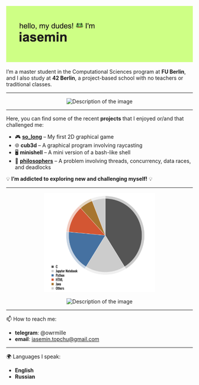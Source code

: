 ![](https://github.com/owrmille/owrmille/blob/main/header.png)

I’m a master student in the Computational Sciences program at **FU Berlin**, and I also study at **42 Berlin**, a project-based school with no teachers or traditional classes.  

---  

<p align="center">
<img src="https://streak-stats.demolab.com?user=owrmille&theme=microsoft" alt="Description of the image">
</p>    

---  

Here, you can find some of the recent **projects** that I enjoyed or/and that challenged me:  

- 🎮 [**so_long**](https://github.com/owrmille/so-long) – My first 2D graphical game  
- 🌐 **cub3d** – A graphical program involving raycasting  
- 🖥 **minishell** – A mini version of a bash-like shell  
- 🧠 [**philosophers**](https://github.com/owrmille/philosophers) – A problem involving threads, concurrency, data races, and deadlocks  

💡 **I’m addicted to exploring new and challenging myself!** 💡  

---

<p align="center">
   <img src="https://github.com/owrmille/owrmille/blob/main/languages.png" alt="Languages" width="300">
</p>  

<p align="center">
<img src="https://github.com/owrmille/github-stats-transparent/blob/output/generated/overview.svg" alt="Description of the image">
</p>





<!--
[![GitHub Streak](https://streak-stats.demolab.com?user=owrmille&theme=microsoft)](https://git.io/streak-stats)
![](https://github.com/owrmille/github-stats-transparent/blob/output/generated/overview.svg)
-->

---
📫 How to reach me: 
- **telegram**: @owrmille
- **email**: iasemin.topchu@gmail.com

--- 
🌍 Languages I speak: 
- **English**
- **Russian**
  
<!--
**owrmille/owrmille** is a ✨ _special_ ✨ repository because its `README.md` (this file) appears on your GitHub profile.

Here are some ideas to get you started:

- 🔭 I’m currently working on ...
- 🌱 I’m currently learning ...
- 👯 I’m looking to collaborate on ...
- 🤔 I’m looking for help with ...
- 💬 Ask me about ...
- 📫 How to reach me: ...
- 😄 Pronouns: ...
- ⚡ Fun fact: ...
-->
